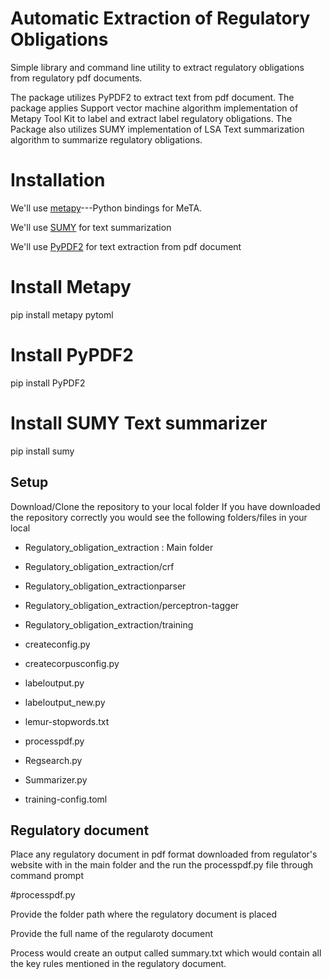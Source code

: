 # Automatic Extraction of Regulatory Obligations

Simple library and command line utility to extract regulatory obligations from regulatory pdf documents.

The package utilizes PyPDF2 to extract text from pdf document. The package applies Support vector machine algorithm implementation of Metapy Tool Kit to label and extract label regulatory obligations.
The Package also utilizes SUMY implementation of LSA Text summarization algorithm to summarize regulatory obligations.



# Installation


We'll use [metapy](https://github.com/meta-toolkit/metapy)---Python bindings for MeTA. 


We'll use [SUMY](https://github.com/miso-belica/sumy) for text summarization

We'll use [PyPDF2](https://github.com/mstamy2/PyPDF2) for text extraction from pdf document

# Install Metapy

pip install metapy pytoml

# Install PyPDF2

pip install PyPDF2

# Install SUMY Text summarizer

pip install sumy

## Setup
Download/Clone the repository to your local folder
If you have downloaded the repository correctly you would see the following folders/files in your local

- Regulatory_obligation_extraction : Main folder

- Regulatory_obligation_extraction/crf

- Regulatory_obligation_extractionparser

- Regulatory_obligation_extraction/perceptron-tagger

- Regulatory_obligation_extraction/training

- createconfig.py

- createcorpusconfig.py

- labeloutput.py

- labeloutput_new.py

- lemur-stopwords.txt

- processpdf.py

- Regsearch.py

- Summarizer.py

- training-config.toml

## Regulatory document
Place any regulatory document in pdf format downloaded from regulator's website with in the main folder and the run the processpdf.py file through command prompt

#processpdf.py

Provide the folder path where the regulatory document is placed

Provide the full name of the regularoty document

Process would create an output called summary.txt which would contain all the key rules mentioned in the regulatory document.


